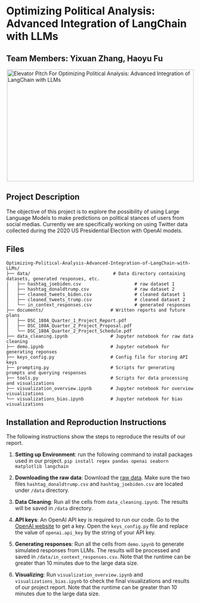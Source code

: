 # Optimizing Political Analysis: Advanced Integration of LangChain with LLMs

## Team Members: Yixuan Zhang, Haoyu Fu

<div style="display: flex; justify-content: center;">
  <a href="https://youtu.be/UppUEKHn50c">
    <img src="https://res.cloudinary.com/marcomontalbano/image/upload/v1702203551/video_to_markdown/images/youtube--UppUEKHn50c-c05b58ac6eb4c4700831b2b3070cd403.jpg" alt="Elevator Pitch For Optimizing Political Analysis: Advanced Integration of LangChain with LLMs" width="500" height="300">
  </a>
</div>

## Project Description
The objective of this project is to explore the possibility of using Large Language Models to make predictions on political stances of users from social medias. Currently we are specifically working on using Twitter data collected during the 2020 US Presidential Election with OpenAI models.

## Files

```
Optimizing-Political-Analysis-Advanced-Integration-of-LangChain-with-LLMs/
├── data/                               # Data directory containing datasets, generated responses, etc.
│   ├── hashtag_joebiden.csv                    # raw dataset 1
│   ├── hashtag_donaldtrump.csv                 # raw dataset 2
│   ├── cleaned_tweets_biden.csv                # cleaned dataset 1
│   ├── cleaned_tweets_trump.csv                # cleaned dataset 2
│   └── in_context_responses.csv                # generated responses
├── documents/                         # Written reports and future plans
│   ├── DSC_180A_Quarter_1_Project_Report.pdf
│   ├── DSC_180A_Quarter_2_Project_Proposal.pdf
│   └── DSC_180A_Quarter_2_Project_Schedule.pdf
├── data_cleaning.ipynb                # Jupyter notebook for raw data cleaning
├── demo.ipynb                         # Jupyter notebook for generating reponses
├── keys_config.py                     # Config file for storing API keys
├── prompting.py                       # Scripts for generating prompts and querying responses
├── tools.py                           # Scripts for data processing and visualizations
├── visualization_overview.ipynb       # Jupyter notebook for overview visualizations
└── visualizations_bias.ipynb          # Jupyter notebook for bias visualizations
```

## Installation and Reproduction Instructions
The following instructions show the steps to reproduce the results of our report. 
1. **Setting up Environment**: run the following command to install packages used in our project.
```pip install regex pandas openai seaborn matplotlib langchain``` 

2. **Downloading the raw data**: Download the [raw data](https://www.kaggle.com/datasets/manchunhui/us-election-2020-tweets/). Make sure the two files `hashtag_donaldtrump.csv` and `hashtag_joebiden.csv` are located under `/data` directory.

3. **Data Cleaning**: Run all the cells from `data_cleaning.ipynb`. The results will be saved in `/data` directory.

4. **API keys**: An OpenAI API key is required to run our code. Go to the [OpenAI website](https://platform.openai.com/api-keys) to get a key. Open the `keys_config.py` file and replace the value of `openai.api_key` by the string of your API key.

5. **Generating responses**: Run all the cells from `demo.ipynb` to generate simulated responses from LLMs. The results will be processed and saved in `/data/in_context_responses.csv`. Note that the runtime can be greater than 10 minutes due to the large data size.

6. **Visualizing**: Run `visualization_overview.ipynb` and `visualizations_bias.ipynb` to check the final visualizations and results of our project report. Note that the runtime can be greater than 10 minutes due to the large data size.
